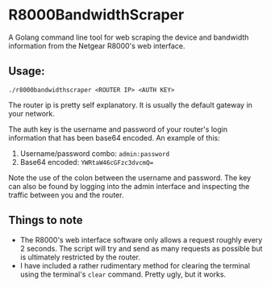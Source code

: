 # R8000BandwidthScraper

A Golang command line tool for web scraping the device and bandwidth information from the Netgear R8000's web interface.

## Usage:

`./r8000bandwidthscraper <ROUTER IP> <AUTH KEY>`

The router ip is pretty self explanatory. It is usually the default gateway in your network.

The auth key is the username and password of your router's login information that has been base64 encoded. An example
of this:

1. Username/password combo: `admin:password`
2. Base64 encoded: `YWRtaW46cGFzc3dvcmQ=`

Note the use of the colon between the username and password. The key can also be found by logging into the admin
interface and inspecting the traffic between you and the router.

## Things to note

 - The R8000's web interface software only allows a request roughly every 2 seconds. The script will try and send as
 many requests as possible but is ultimately restricted by the router.
 - I have included a rather rudimentary method for clearing the terminal using the terminal's `clear` command. Pretty
  ugly, but it works.

